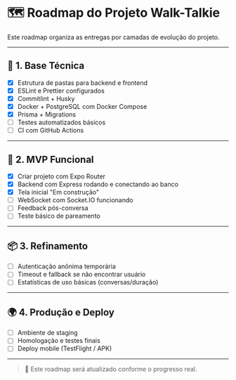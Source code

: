 # 🗺️ Roadmap do Projeto Walk-Talkie

Este roadmap organiza as entregas por camadas de evolução do projeto.

---

## 🧱 1. Base Técnica

- [x] Estrutura de pastas para backend e frontend
- [x] ESLint e Prettier configurados
- [x] Commitlint + Husky
- [x] Docker + PostgreSQL com Docker Compose
- [x] Prisma + Migrations
- [ ] Testes automatizados básicos
- [ ] CI com GitHub Actions

---

## 🚀 2. MVP Funcional

- [x] Criar projeto com Expo Router
- [x] Backend com Express rodando e conectando ao banco
- [x] Tela inicial "Em construção"
- [ ] WebSocket com Socket.IO funcionando
- [ ] Feedback pós-conversa
- [ ] Teste básico de pareamento

---

## 📦 3. Refinamento

- [ ] Autenticação anônima temporária
- [ ] Timeout e fallback se não encontrar usuário
- [ ] Estatísticas de uso básicas (conversas/duração)

---

## 🌍 4. Produção e Deploy

- [ ] Ambiente de staging
- [ ] Homologação e testes finais
- [ ] Deploy mobile (TestFlight / APK)

---

> 📌 Este roadmap será atualizado conforme o progresso real.
